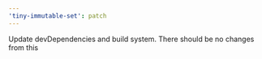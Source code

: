 ```yaml
---
'tiny-immutable-set': patch
---
```


Update devDependencies and build system. There should be no changes from this
